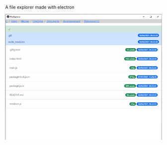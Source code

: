A file explorer made with electron

![Alt text](https://raw.githubusercontent.com/nico12450/fileExplorerV2/main/fileExplorer.png?raw=true "screenshot")
